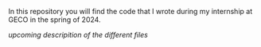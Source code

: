 In this repository you will find the code that I wrote during my internship at GECO in the spring of 2024. 

_upcoming descripition of the different files_
